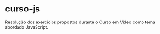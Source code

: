 # curso-js
Resolução dos exercícios propostos durante o Curso em Vídeo como tema abordado JavaScript.
